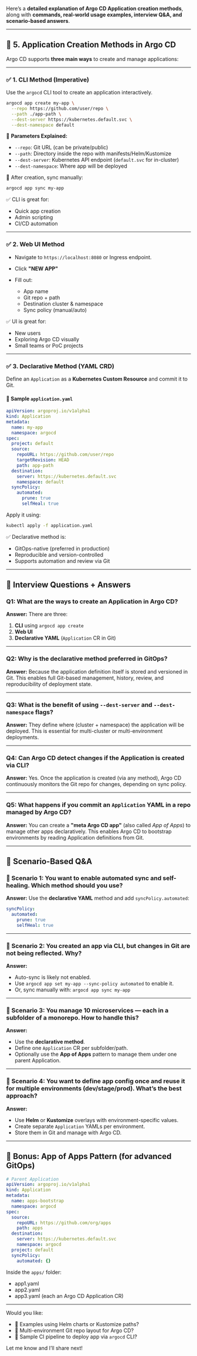 Here’s a **detailed explanation of Argo CD Application creation methods**, along with **commands, real-world usage examples, interview Q\&A, and scenario-based answers**.

---

## 🔹 5. Application Creation Methods in Argo CD

Argo CD supports **three main ways** to create and manage applications:

---

### ✅ 1. **CLI Method (Imperative)**

Use the `argocd` CLI tool to create an application interactively.

```bash
argocd app create my-app \
  --repo https://github.com/user/repo \
  --path ./app-path \
  --dest-server https://kubernetes.default.svc \
  --dest-namespace default
```

🔹 **Parameters Explained:**

* `--repo`: Git URL (can be private/public)
* `--path`: Directory inside the repo with manifests/Helm/Kustomize
* `--dest-server`: Kubernetes API endpoint (`default.svc` for in-cluster)
* `--dest-namespace`: Where app will be deployed

📌 After creation, sync manually:

```bash
argocd app sync my-app
```

✅ CLI is great for:

* Quick app creation
* Admin scripting
* CI/CD automation

---

### ✅ 2. **Web UI Method**

* Navigate to `https://localhost:8080` or Ingress endpoint.
* Click **"NEW APP"**
* Fill out:

  * App name
  * Git repo + path
  * Destination cluster & namespace
  * Sync policy (manual/auto)

✅ UI is great for:

* New users
* Exploring Argo CD visually
* Small teams or PoC projects

---

### ✅ 3. **Declarative Method (YAML CRD)**

Define an `Application` as a **Kubernetes Custom Resource** and commit it to Git.

#### 📝 Sample `application.yaml`

```yaml
apiVersion: argoproj.io/v1alpha1
kind: Application
metadata:
  name: my-app
  namespace: argocd
spec:
  project: default
  source:
    repoURL: https://github.com/user/repo
    targetRevision: HEAD
    path: app-path
  destination:
    server: https://kubernetes.default.svc
    namespace: default
  syncPolicy:
    automated:
      prune: true
      selfHeal: true
```

Apply it using:

```bash
kubectl apply -f application.yaml
```

✅ Declarative method is:

* GitOps-native (preferred in production)
* Reproducible and version-controlled
* Supports automation and review via Git

---

## 🧠 Interview Questions + Answers

### Q1: **What are the ways to create an Application in Argo CD?**

**Answer:**
There are three:

1. **CLI** using `argocd app create`
2. **Web UI**
3. **Declarative YAML** (`Application` CR in Git)

---

### Q2: **Why is the declarative method preferred in GitOps?**

**Answer:**
Because the application definition itself is stored and versioned in Git. This enables full Git-based management, history, review, and reproducibility of deployment state.

---

### Q3: **What is the benefit of using `--dest-server` and `--dest-namespace` flags?**

**Answer:**
They define where (cluster + namespace) the application will be deployed. This is essential for multi-cluster or multi-environment deployments.

---

### Q4: **Can Argo CD detect changes if the Application is created via CLI?**

**Answer:**
Yes. Once the application is created (via any method), Argo CD continuously monitors the Git repo for changes, depending on sync policy.

---

### Q5: **What happens if you commit an `Application` YAML in a repo managed by Argo CD?**

**Answer:**
You can create a **"meta Argo CD app"** (also called *App of Apps*) to manage other apps declaratively. This enables Argo CD to bootstrap environments by reading Application definitions from Git.

---

## 📌 Scenario-Based Q\&A

### 📌 Scenario 1: **You want to enable automated sync and self-healing. Which method should you use?**

**Answer:**
Use the **declarative YAML** method and add `syncPolicy.automated`:

```yaml
syncPolicy:
  automated:
    prune: true
    selfHeal: true
```

---

### 📌 Scenario 2: **You created an app via CLI, but changes in Git are not being reflected. Why?**

**Answer:**

* Auto-sync is likely not enabled.
* Use `argocd app set my-app --sync-policy automated` to enable it.
* Or, sync manually with:
  `argocd app sync my-app`

---

### 📌 Scenario 3: **You manage 10 microservices — each in a subfolder of a monorepo. How to handle this?**

**Answer:**

* Use the **declarative method**.
* Define one `Application` CR per subfolder/path.
* Optionally use the **App of Apps** pattern to manage them under one parent Application.

---

### 📌 Scenario 4: **You want to define app config once and reuse it for multiple environments (dev/stage/prod). What’s the best approach?**

**Answer:**

* Use **Helm** or **Kustomize** overlays with environment-specific values.
* Create separate `Application` YAMLs per environment.
* Store them in Git and manage with Argo CD.

---

## 🎁 Bonus: App of Apps Pattern (for advanced GitOps)

```yaml
# Parent Application
apiVersion: argoproj.io/v1alpha1
kind: Application
metadata:
  name: apps-bootstrap
  namespace: argocd
spec:
  source:
    repoURL: https://github.com/org/apps
    path: apps
  destination:
    server: https://kubernetes.default.svc
    namespace: argocd
  project: default
  syncPolicy:
    automated: {}
```

Inside the `apps/` folder:

* app1.yaml
* app2.yaml
* app3.yaml (each an Argo CD Application CR)

---

Would you like:

* 🧪 Examples using Helm charts or Kustomize paths?
* 📂 Multi-environment Git repo layout for Argo CD?
* 📄 Sample CI pipeline to deploy app via `argocd` CLI?

Let me know and I’ll share next!
